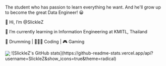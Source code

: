 The student who has passion to learn everything he want. And he'll grow up to become the great Data Engineer! 😀



👋 Hi, I’m @SlickleZ 

🏫 I’m currently learning in Information Engineering at KMITL, Thailand 



  🥁 Drumming | 👨🏻‍💻 Coding | 🎮 Gaming
  
  
  <img align="center" src="https://github-readme-stats.vercel.app/api/top-langs/?username=SlickleZ&theme=dracula" />
  ![SlickleZ's GitHub stats](https://github-readme-stats.vercel.app/api?username=SlickleZ&show_icons=true&theme=radical)

